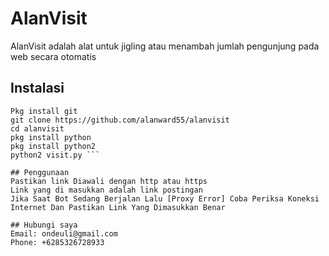 # AlanVisit
AlanVisit adalah alat untuk jigling atau menambah jumlah pengunjung pada web secara otomatis

## Instalasi
```
Pkg install git
git clone https://github.com/alanward55/alanvisit
cd alanvisit
pkg install python
pkg install python2
python2 visit.py ```

## Penggunaan
Pastikan link Diawali dengan http atau https
Link yang di masukkan adalah link postingan
Jika Saat Bot Sedang Berjalan Lalu [Proxy Error] Coba Periksa Koneksi Internet Dan Pastikan Link Yang Dimasukkan Benar

## Hubungi saya
Email: ondeuli@gmail.com
Phone: +6285326728933
